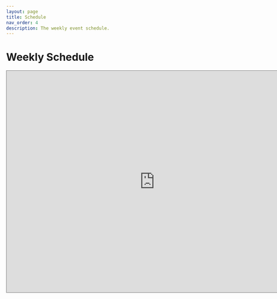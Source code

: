 ```yaml
---
layout: page
title: Schedule
nav_order: 4
description: The weekly event schedule.
---
```


# Weekly Schedule

<iframe src="https://calendar.google.com/calendar/embed?height=600&amp;wkst=1&amp;bgcolor=%23ffffff&amp;ctz=America%2FLos_Angeles&amp;src=Y19oZ2RraDV0OW02amhhc3RkanV1dDZ2ZHR0MEBncm91cC5jYWxlbmRhci5nb29nbGUuY29t&amp;src=Y18yYXU5bHJlbWo0MnM4NXQyM2E3anBjY3FzMEBncm91cC5jYWxlbmRhci5nb29nbGUuY29t&amp;color=%233F51B5&amp;color=%23EF6C00&amp;mode=WEEK&amp;showNav=1&amp;showDate=1&amp;showPrint=0&amp;showTabs=0&amp;showCalendars=1&amp;title=Prob%20140%20Live%20Sessions%20%26%20OH%20Calendar" style="border:solid 1px #777" width="800" height="600" frameborder="0" scrolling="no"></iframe>